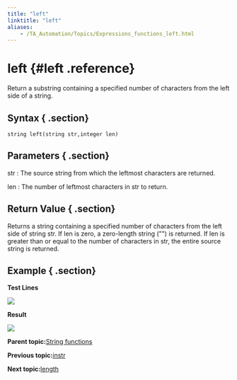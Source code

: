 ```yaml
--- 
title: "left"
linktitle: "left"
aliases: 
    - /TA_Automation/Topics/Expressions_functions_left.html
---
```

# left {#left .reference}

Return a substring containing a specified number of characters from the left side of a string.

## Syntax { .section}

`string left(string str,integer len)`

## Parameters { .section}

str
:   The source string from which the leftmost characters are returned.

len
:   The number of leftmost characters in str to return.

## Return Value { .section}

Returns a string containing a specified number of characters from the left side of string str. If len is zero, a zero-length string \(""\) is returned. If len is greater than or equal to the number of characters in str, the entire source string is returned.

## Example { .section}

**Test Lines**

![](../Images/automationguide_stringfunction_left_pgm.png)

**Result**

![](../Images/automationguide_stringfunction_left_res.png)

**Parent topic:**[String functions](../../TA_Automation/Topics/Expressions_string_functions.html)

**Previous topic:**[instr](../../TA_Automation/Topics/Expressions_functions_instr.html)

**Next topic:**[length](../../TA_Automation/Topics/Expressions_functions_length.html)

